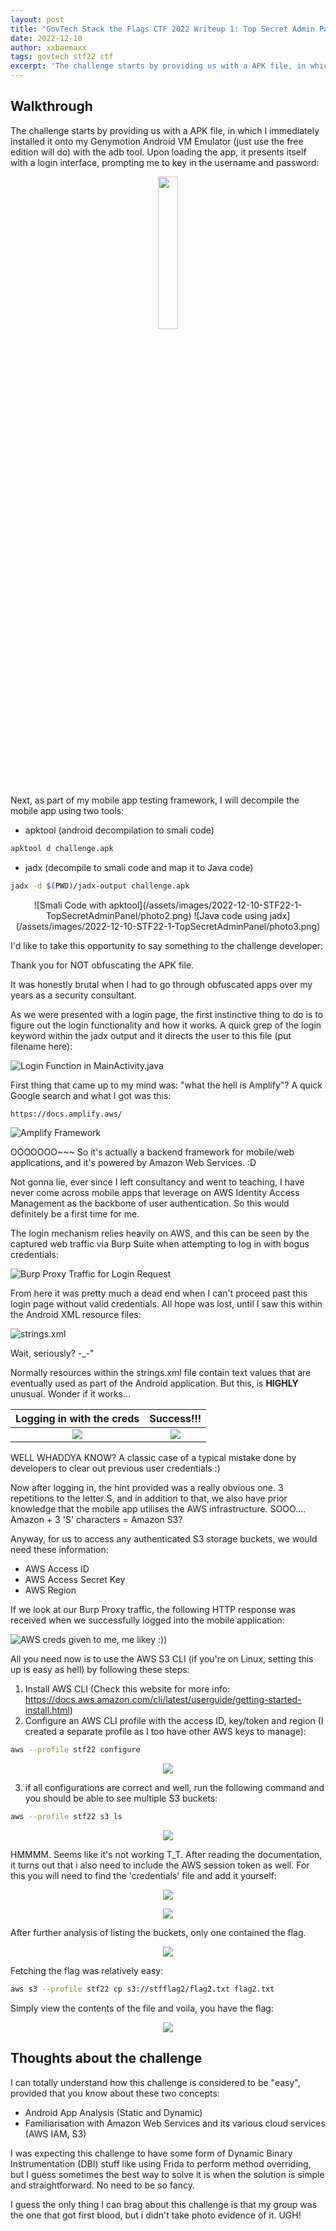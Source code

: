```yaml
---
layout: post
title: "GovTech Stack the Flags CTF 2022 Writeup 1: Top Secret Admin Panel"
date: 2022-12-10
author: xxbaemaxx
tags: govtech stf22 ctf
excerpt: 'The challenge starts by providing us with a APK file, in which I immediately installed it onto my Genymotion Android VM Emulator (just use the free edition will do) with the adb tool. Upon loading the app, it presents itself with a login interface, prompting me to key in the username and password...'
---
```

## Walkthrough

The challenge starts by providing us with a APK file, in which I immediately installed it onto my Genymotion Android VM Emulator (just use the free edition will do) with the adb tool. Upon loading the app, it presents itself with a login interface, prompting me to key in the username and password:

<p align="center">
  <img src="/assets/images/2022-12-10-STF22-1-TopSecretAdminPanel/photo1.png" style="width: 25%; height: 25%">
</p>

Next, as part of my mobile app testing framework, I will decompile the mobile app using two tools:
  - apktool (android decompilation to smali code)
  ```bash
apktool d challenge.apk
  ```
  - jadx (decompile to smali code and map it to Java code)
  ```bash
jadx -d $(PWD)/jadx-output challenge.apk
  ```
<p align="center">
![Smali Code with apktool](/assets/images/2022-12-10-STF22-1-TopSecretAdminPanel/photo2.png)
![Java code using jadx](/assets/images/2022-12-10-STF22-1-TopSecretAdminPanel/photo3.png)
</p>

I'd like to take this opportunity to say something to the challenge developer:

Thank you for NOT obfuscating the APK file.

It was honestly brutal when I had to go through obfuscated apps over my years as a security consultant.

As we were presented with a login page, the first instinctive thing to do is to figure out the login functionality and how it works. A quick grep of the login keyword within the jadx output and it directs the user to this file (put filename here):

![Login Function in MainActivity.java](/assets/images/2022-12-10-STF22-1-TopSecretAdminPanel/photo4.png)

First thing that came up to my mind was: "what the hell is Amplify"? A quick Google search and what I got was this:

```bash
https://docs.amplify.aws/
```
![Amplify Framework](/assets/images/2022-12-10-STF22-1-TopSecretAdminPanel/photo17.png)

OOOOOOO~~~ So it's actually a backend framework for mobile/web applications, and it's powered by Amazon Web Services. :D

Not gonna lie, ever since I left consultancy and went to teaching, I have never come across mobile apps that leverage on AWS Identity Access Management as the backbone of user authentication. So this would definitely be a first time for me.

The login mechanism relies heavily on AWS, and this can be seen by the captured web traffic via Burp Suite when attempting to log in with bogus credentials:

![Burp Proxy Traffic for Login Request](/assets/images/2022-12-10-STF22-1-TopSecretAdminPanel/photo6.png)

From here it was pretty much a dead end when I can't proceed past this login page without valid credentials. All hope was lost, until I saw this within the Android XML resource files:

![strings.xml](/assets/images/2022-12-10-STF22-1-TopSecretAdminPanel/photo7.png)


Wait, seriously? -_-"

Normally resources within the strings.xml file contain text values that are eventually used as part of the Android application. But this, is **HIGHLY** unusual. Wonder if it works...

Logging in with the creds             |  Success!!!
:-------------------------:|:-------------------------:
<img src="/assets/images/2022-12-10-STF22-1-TopSecretAdminPanel/photo8.png">  |  <img src="/assets/images/2022-12-10-STF22-1-TopSecretAdminPanel/photo16.png">

WELL WHADDYA KNOW? A classic case of a typical mistake done by developers to clear out previous user credentials :)

Now after logging in, the hint provided was a really obvious one. 3 repetitions to the letter S, and in addition to that, we also have prior knowledge that the mobile app utilises the AWS infrastructure. SOOO.... Amazon + 3 'S' characters = Amazon S3?

Anyway, for us to access any authenticated S3 storage buckets, we would need these information:
- AWS Access ID
- AWS Access Secret Key
- AWS Region

If we look at our Burp Proxy traffic, the following HTTP response was received when we successfully logged into the mobile application:

![AWS creds given to me, me likey :))](/assets/images/2022-12-10-STF22-1-TopSecretAdminPanel/photo9.png)

All you need now is to use the AWS S3 CLI (if you're on Linux, setting this up is easy as hell) by following these steps:

1) Install AWS CLI (Check this website for more info: https://docs.aws.amazon.com/cli/latest/userguide/getting-started-install.html)
2) Configure an AWS CLI profile with the access ID, key/token and region (I created a separate profile as I too have other AWS keys to manage):
```bash
aws --profile stf22 configure
```
<p align="center">
  <img src="/assets/images/2022-12-10-STF22-1-TopSecretAdminPanel/photo10.png">
</p>

3) if all configurations are correct and well, run the following command and you should be able to see multiple S3 buckets:
```bash
aws --profile stf22 s3 ls
```
<p align="center">
  <img src="/assets/images/2022-12-10-STF22-1-TopSecretAdminPanel/photo11.png">
</p>

HMMMM. Seems like it's not working T_T. After reading the documentation, it turns out that i also need to include the AWS session token as well. For this you will need to find the 'credentials' file and add it yourself:

<p align="center">
  <img src="/assets/images/2022-12-10-STF22-1-TopSecretAdminPanel/photo12.png">
</p>

<p align="center">
  <img src="/assets/images/2022-12-10-STF22-1-TopSecretAdminPanel/photo13.png">
</p>


After further analysis of listing the buckets, only one contained the flag.

<p align="center">
  <img src="/assets/images/2022-12-10-STF22-1-TopSecretAdminPanel/photo14.png">
</p>

Fetching the flag was relatively easy:
```bash
aws s3 --profile stf22 cp s3://stfflag2/flag2.txt flag2.txt
```

Simply view the contents of the file and voila, you have the flag:

<p align="center">
  <img src="/assets/images/2022-12-10-STF22-1-TopSecretAdminPanel/photo15.png">
</p>

## Thoughts about the challenge

I can totally understand how this challenge is considered to be "easy", provided that you know about these two concepts:
- Android App Analysis (Static and Dynamic)
- Familiarisation with Amazon Web Services and its various cloud services (AWS IAM, S3)

I was expecting this challenge to have some form of Dynamic Binary Instrumentation (DBI) stuff like using Frida to perform method overriding, but I guess sometimes the best way to solve it is when the solution is simple and straightforward. No need to be so fancy.

I guess the only thing I can brag about this challenge is that my group was the one that got first blood, but i didn't take photo evidence of it. UGH!
